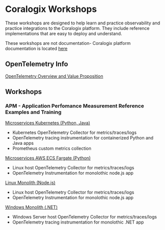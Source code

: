 # Coralogix Workshops

These workshops are designed to help learn and practice observability and practice integrations to the Coralogix platform. They include reference implementations that are easy to deploy and understand.

These workshops are not documentation- Coralogix platform documentation is located [here](https://coralogix.com/docs/)

## OpenTelemetry Info  

[OpenTelemetry Overview and Value Proposition](otel/about-opentelemetry.md)  

## Workshops  

### APM - Application Perfomance Measurement Reference Examples and Training

[Microservices Kubernetes (Python, Java)](otel/microservices-workshop/index.md)  
- Kubernetes OpenTelemetry Collector for metrics/traces/logs  
- OpenTelemetry tracing instrumentation for containerized Python and Java apps  
- Prometheus custom metrics collection  

[Microservices AWS ECS Fargate (Python)](otel/microservices-fargate/index.md) 
- Linux host OpenTelemetry Collector for metrics/traces/logs  
- OpenTelemetry Instrumentation for monolothic node.js app 

[Linux Monolith (Node.js)](otel/monolith-workshop/index.md)
- Linux host OpenTelemetry Collector for metrics/traces/logs  
- OpenTelemetry Instrumentation for monolothic node.js app  

[Windows Monolith (.NET)](otel/dotnet-windows/index.md)
- Windows Server host OpenTelemetry Collector for metrics/traces/logs  
- OpenTelemetry tracing instrumentation for monolothic .NET app    
